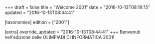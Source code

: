 +++
draft = false
title = "Welcome 2001"
date = "2016-10-13T08:19:15"
updated = "2016-10-13T08:44:41"

[taxonomies]
edition = ["2001"]

[extra]
override_updated = "2016-10-13T08:44:41"
+++
Benvenuti nell'edizione delle OLIMPIADI DI INFORMATICA 2001!
